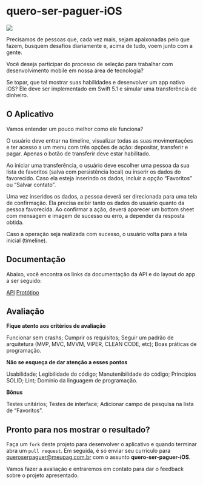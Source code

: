 # quero-ser-paguer-iOS

![](https://i.imgur.com/2DNum1A.png)



Precisamos de pessoas que, cada vez mais, sejam apaixonadas pelo que fazem, busquem desafios diariamente e, acima de tudo, voem junto com a gente.


Você deseja participar do processo de seleção para trabalhar com desenvolvimento mobile em nossa área de tecnologia?


Se topar, que tal mostrar suas habilidades e desenvolver um app nativo iOS? Ele deve ser implementado em Swift 5.1 e simular uma transferência de dinheiro.


## O Aplicativo

Vamos entender um pouco melhor como ele funciona?


O usuário deve entrar na timeline, visualizar todas as suas movimentações e ter acesso a um menu com três opções de ação: depositar, transferir e pagar. Apenas o botão de transferir deve estar habilitado.


Ao iniciar uma transferência, o usuário deve escolher uma pessoa da sua lista de favoritos (salva com persistência local) ou inserir os dados do favorecido. Caso ela esteja inserindo os dados, incluir a opção “Favoritos” ou “Salvar contato”.


Uma vez inseridos os dados, a pessoa deverá ser direcionada para uma tela de confirmação. Ela precisa exibir tanto os dados do usuário quanto da pessoa favorecida. Ao confirmar a ação, deverá aparecer um bottom sheet com mensagem e imagem de sucesso ou erro, a depender da resposta obtida.


Caso a operação seja realizada com sucesso, o usuário volta para a tela inicial (timeline).


## Documentação

Abaixo, você encontra os links da documentação da API e do layout do app a ser seguido:

[API]() 
[Protótipo](https://xd.adobe.com/view/46e48c80-9e92-4a47-7b0b-fe7ff42ff9ed-30d5/) 

## Avaliação

**Fique atento aos critérios de avaliação**

Funcionar sem crashs;
Cumprir os requisitos;
Seguir um padrão de arquitetura (MVP, MVC, MVVM, VIPER, CLEAN CODE, etc);
Boas práticas de programação.

**Não se esqueça de dar atenção a esses pontos**

Usabilidade;
Legibilidade do código;
Manutenibilidade do código;
Princípios SOLID;
Lint;
Domínio da linguagem de programação.


**Bônus**

Testes unitários;
Testes de interface;
Adicionar campo de pesquisa na lista de “Favoritos”.


## Pronto para nos mostrar o resultado?

Faça um `fork` deste projeto para desenvolver o aplicativo e quando terminar abra um `pull request`.
Em seguida, é só enviar seu currículo para queroserpaguer@meupag.com.br com o assunto **quero-ser-paguer-iOS**.



Vamos fazer a avaliação e entraremos em contato para dar o feedback sobre o projeto apresentado.
